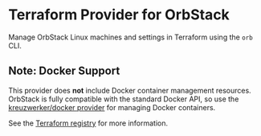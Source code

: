 # Terraform Provider for OrbStack

Manage OrbStack Linux machines and settings in Terraform using the `orb` CLI.

## Note: Docker Support

This provider does **not** include Docker container management resources. OrbStack is fully compatible with the standard Docker API, so use the [kreuzwerker/docker provider](https://registry.terraform.io/providers/kreuzwerker/docker/latest) for managing Docker containers.

See the [Terraform registry](https://registry.terraform.io/providers/robertdebock/orbstack/latest) for more information.
